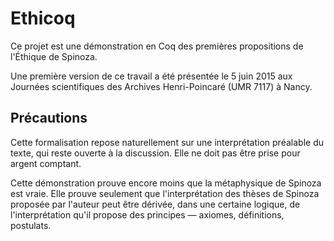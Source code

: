 Ethicoq
=======

Ce projet est une démonstration en Coq des premières propositions de
l'Éthique de Spinoza.

Une première version de ce travail a été présentée le 5 juin 2015 aux
Journées scientifiques des Archives Henri-Poincaré (UMR 7117) à Nancy.


Précautions
-----------

Cette formalisation repose naturellement sur une interprétation
préalable du texte, qui reste ouverte à la discussion. Elle ne doit pas
être prise pour argent comptant.

Cette démonstration prouve encore moins que la métaphysique de Spinoza
est vraie. Elle prouve seulement que l'interprétation des thèses de
Spinoza proposée par l'auteur peut être dérivée, dans une certaine
logique, de l'interprétation qu'il propose des principes — axiomes,
définitions, postulats.
